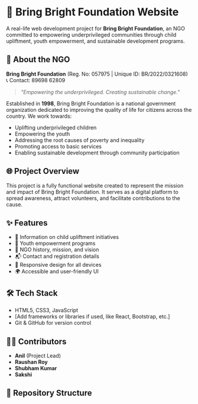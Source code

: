# 🌟 Bring Bright Foundation Website

A real-life web development project for **Bring Bright Foundation**, an NGO committed to empowering underprivileged communities through child upliftment, youth empowerment, and sustainable development programs.

## 📌 About the NGO

**Bring Bright Foundation** (Reg. No: 057975 | Unique ID: BR/2022/0321608)  
📞 Contact: 89698 62809

> *"Empowering the underprivileged. Creating sustainable change."*

Established in **1998**, Bring Bright Foundation is a national government organization dedicated to improving the quality of life for citizens across the country. We work towards:

- Uplifting underprivileged children
- Empowering the youth
- Addressing the root causes of poverty and inequality
- Promoting access to basic services
- Enabling sustainable development through community participation

## 🌐 Project Overview

This project is a fully functional website created to represent the mission and impact of Bring Bright Foundation. It serves as a digital platform to spread awareness, attract volunteers, and facilitate contributions to the cause.

## ✨ Features

- 🧒 Information on child upliftment initiatives
- 🚀 Youth empowerment programs
- 📢 NGO history, mission, and vision
- 📬 Contact and registration details
- 📱 Responsive design for all devices
- 🌍 Accessible and user-friendly UI

## 🛠️ Tech Stack

- HTML5, CSS3, JavaScript
- [Add frameworks or libraries if used, like React, Bootstrap, etc.]
- Git & GitHub for version control

## 👨‍💻 Contributors

- **Anil** (Project Lead)
- **Raushan Roy**
- **Shubham Kumar**
- **Sakshi**

## 📁 Repository Structure


